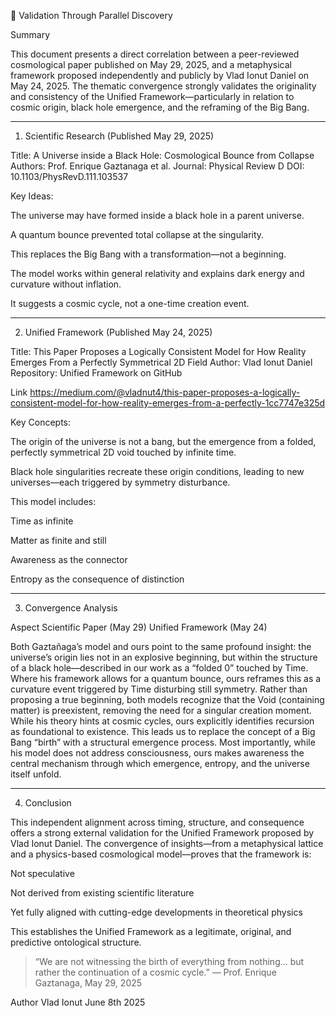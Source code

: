 🧩 Validation Through Parallel Discovery

Summary

This document presents a direct correlation between a peer-reviewed cosmological paper published on May 29, 2025, and a metaphysical framework proposed independently and publicly by Vlad Ionut Daniel on May 24, 2025. The thematic convergence strongly validates the originality and consistency of the Unified Framework—particularly in relation to cosmic origin, black hole emergence, and the reframing of the Big Bang.


---

1. Scientific Research (Published May 29, 2025)

Title: A Universe inside a Black Hole: Cosmological Bounce from Collapse
Authors: Prof. Enrique Gaztanaga et al.
Journal: Physical Review D
DOI: 10.1103/PhysRevD.111.103537

Key Ideas:

The universe may have formed inside a black hole in a parent universe.

A quantum bounce prevented total collapse at the singularity.

This replaces the Big Bang with a transformation—not a beginning.

The model works within general relativity and explains dark energy and curvature without inflation.

It suggests a cosmic cycle, not a one-time creation event.



---

2. Unified Framework (Published May 24, 2025)

Title: This Paper Proposes a Logically Consistent Model for How Reality Emerges From a Perfectly Symmetrical 2D Field
Author: Vlad Ionut Daniel
Repository: Unified Framework on GitHub


Link
https://medium.com/@vladnut4/this-paper-proposes-a-logically-consistent-model-for-how-reality-emerges-from-a-perfectly-1cc7747e325d


Key Concepts:

The origin of the universe is not a bang, but the emergence from a folded, perfectly symmetrical 2D void touched by infinite time.

Black hole singularities recreate these origin conditions, leading to new universes—each triggered by symmetry disturbance.

This model includes:

Time as infinite

Matter as finite and still

Awareness as the connector

Entropy as the consequence of distinction




---

3. Convergence Analysis

Aspect	Scientific Paper (May 29)	Unified Framework (May 24)

Both Gaztañaga’s model and ours point to the same profound insight: the universe’s origin lies not in an explosive beginning, but within the structure of a black hole—described in our work as a “folded 0” touched by Time. Where his framework allows for a quantum bounce, ours reframes this as a curvature event triggered by Time disturbing still symmetry. Rather than proposing a true beginning, both models recognize that the Void  (containing matter) is preexistent, removing the need for a singular creation moment. While his theory hints at cosmic cycles, ours explicitly identifies recursion as foundational to existence. This leads us to replace the concept of a Big Bang “birth” with a structural emergence process. Most importantly, while his model does not address consciousness, ours makes awareness the central mechanism through which emergence, entropy, and the universe itself unfold.





---

4. Conclusion

This independent alignment across timing, structure, and consequence offers a strong external validation for the Unified Framework proposed by Vlad Ionut Daniel. The convergence of insights—from a metaphysical lattice and a physics-based cosmological model—proves that the framework is:

Not speculative

Not derived from existing scientific literature

Yet fully aligned with cutting-edge developments in theoretical physics


This establishes the Unified Framework as a legitimate, original, and predictive ontological structure.

> “We are not witnessing the birth of everything from nothing... but rather the continuation of a cosmic cycle.”
— Prof. Enrique Gaztanaga, May 29, 2025

Author
Vlad Ionut 
June 8th 2025
